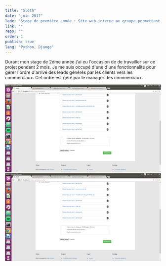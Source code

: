 ```yaml
---
title: "Sloth"
date: "juin 2017"
lede: "Stage de première année : Site web interne au groupe permettant la gestion des congés pour les salariés de l'entreprise."
link: ""
repo: ""
order: 1
publish: true
lang: "Python, Django"
---
```


Durant mon stage de 2éme année j'ai eu l'occasion de de travailler sur ce projet pendant 2 mois. 
Je me suis occupé d'une d'une fonctionnalité pour gérer l'ordre d'arrivé des leads générés par les clients 
vers les commerciaux. Cet ordre est géré par le manager des commerciaux.

<div class="blog-inset">
  <hidden>
    <img src='projet5.png' />
    <img src='projet5.png' />
  </hidden>
  <zoom-image src='projet5.png' zoomSrc='projet5.png' ></zoom-image>
</div>